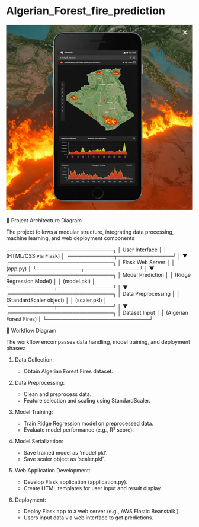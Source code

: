 # Algerian_Forest_fire_prediction

![alt text](Algerian_Forest.jpg)

🧱 Project Architecture Diagram

The project follows a modular structure, integrating data processing, machine learning, and web deployment components

┌────────────────────────────┐
│        User Interface      │
│  (HTML/CSS via Flask)      │
└────────────┬───────────────┘
             │
             ▼
┌────────────────────────────┐
│       Flask Web Server     │
│        (app.py)            │
└────────────┬───────────────┘
             │
             ▼
┌────────────────────────────┐
│     Model Prediction       │
│  (Ridge Regression Model)  │
│    (model.pkl)             │
└────────────┬───────────────┘
             │
             ▼
┌────────────────────────────┐
│   Data Preprocessing       │
│ (StandardScaler object)    │
│    (scaler.pkl)            │
└────────────┬───────────────┘
             │
             ▼
┌────────────────────────────┐
│      Dataset Input         │
│  (Algerian Forest Fires)   │
└────────────────────────────┘


🔄 Workflow Diagram

The workflow encompasses data handling, model training, and deployment phases:​

1. Data Collection:
   - Obtain Algerian Forest Fires dataset.

2. Data Preprocessing:
   - Clean and preprocess data.
   - Feature selection and scaling using StandardScaler.

3. Model Training:
   - Train Ridge Regression model on preprocessed data.
   - Evaluate model performance (e.g., R² score).

4. Model Serialization:
   - Save trained model as 'model.pkl'.
   - Save scaler object as 'scaler.pkl'.

5. Web Application Development:
   - Develop Flask application (application.py).
   - Create HTML templates for user input and result display.

6. Deployment:
   - Deploy Flask app to a web server (e.g., AWS Elastic Beanstalk ).
   - Users input data via web interface to get predictions.